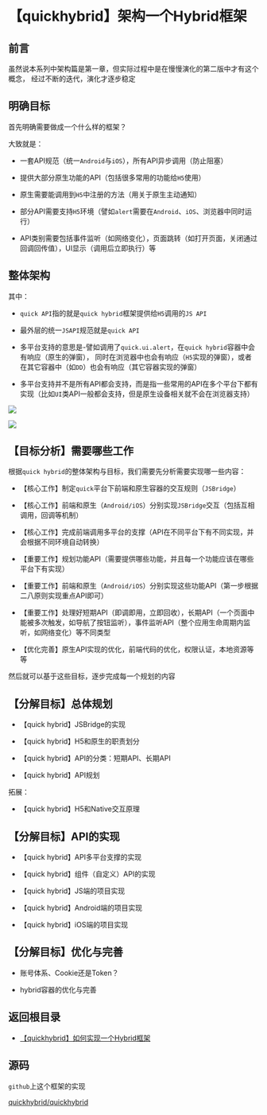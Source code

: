 # 【quickhybrid】架构一个Hybrid框架

## 前言

虽然说本系列中架构篇是第一章，但实际过程中是在慢慢演化的第二版中才有这个概念，
经过不断的迭代，演化才逐步稳定

## 明确目标

首先明确需要做成一个什么样的框架？

大致就是：

- 一套API规范（统一`Android`与`iOS`），所有API异步调用（防止阻塞）

- 提供大部分原生功能的API（包括很多常用的功能给`H5`使用）

- 原生需要能调用到`H5`中注册的方法（用关于原生主动通知）

- 部分API需要支持`H5`环境（譬如`alert`需要在`Android`、`iOS`、浏览器中同时运行）

- API类别需要包括事件监听（如网络变化），页面跳转（如打开页面，关闭通过回调回传值），UI显示（调用后立即执行）等

## 整体架构

其中：

- `quick API`指的就是`quick hybrid`框架提供给`H5`调用的`JS API`

- 最外层的统一`JSAPI`规范就是`quick API`

- 多平台支持的意思是-譬如调用了`quick.ui.alert`，在`quick hybrid`容器中会有响应（原生的弹窗），
同时在浏览器中也会有响应（`H5`实现的弹窗），或者在其它容器中（如`DD`）也会有响应（其它容器实现的弹窗）

- 多平台支持并不是所有API都会支持，而是指一些常用的API在多个平台下都有实现（比如`UI`类API一般都会支持，但是原生设备相关就不会在浏览器支持）

![](https://quickhybrid.github.io/staticresource/images/quickhybrid_multiplatform.png)

![](https://quickhybrid.github.io/staticresource/images/quickhybrid_apiimpl.png)

## 【目标分析】需要哪些工作

根据`quick hybrid`的整体架构与目标，我们需要先分析需要实现哪一些内容：

- 【核心工作】制定`quick`平台下前端和原生容器的交互规则（`JSBridge`）

- 【核心工作】前端和原生（`Android/iOS`）分别实现`JSBridge`交互（包括互相调用，回调等机制）

- 【核心工作】完成前端调用多平台的支撑（API在不同平台下有不同实现，并会根据不同环境自动转换）

- 【重要工作】规划功能API（需要提供哪些功能，并且每一个功能应该在哪些平台下有实现）

- 【重要工作】前端和原生（`Android/iOS`）分别实现这些功能API（第一步根据二八原则实现重点API即可）

- 【重要工作】处理好短期API（即调即用，立即回收），长期API（一个页面中能被多次触发，如导航了按钮监听），事件监听API（整个应用生命周期内监听，如网络变化）等不同类型

- 【优化完善】原生API实现的优化，前端代码的优化，权限认证，本地资源等等

然后就可以基于这些目标，逐步完成每一个规划的内容

## 【分解目标】总体规划

- 【quick hybrid】JSBridge的实现

- 【quick hybrid】H5和原生的职责划分

- 【quick hybrid】API的分类：短期API、长期API

- 【quick hybrid】API规划

拓展：

- 【quick hybrid】H5和Native交互原理

## 【分解目标】API的实现

- 【quick hybrid】API多平台支撑的实现

- 【quick hybrid】组件（自定义）API的实现

- 【quick hybrid】JS端的项目实现

- 【quick hybrid】Android端的项目实现

- 【quick hybrid】iOS端的项目实现

## 【分解目标】优化与完善

- 账号体系、Cookie还是Token？

- hybrid容器的优化与完善

## 返回根目录

- [【quickhybrid】如何实现一个Hybrid框架](https://github.com/quickhybrid/quickhybrid/issues/12)

## 源码

`github`上这个框架的实现

[quickhybrid/quickhybrid](https://github.com/quickhybrid/quickhybrid)
